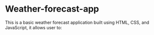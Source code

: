 # Weather-forecast-app
This is a basic weather forecast application built using HTML, CSS, and JavaScript, it allows user to:
